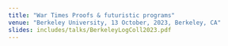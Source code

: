 ```yaml
---
title: "War Times Proofs & futuristic programs" 
venue: "Berkeley University, 13 October, 2023, Berkeley, CA"
slides: includes/talks/BerkeleyLogColl2023.pdf
---
```

